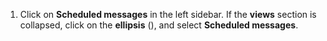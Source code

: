 1. Click on <i class="zulip-icon zulip-icon-scheduled-messages"></i>**Scheduled messages**
   in the left sidebar. If the **views** section is collapsed, click on
   the **ellipsis** (<i class="zulip-icon zulip-icon-more-vertical"></i>), and
   select <i class="zulip-icon zulip-icon-scheduled-messages"></i>**Scheduled messages**.

